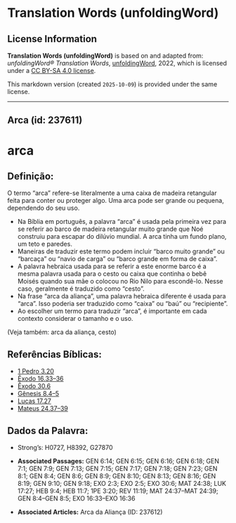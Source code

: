 # Translation Words (unfoldingWord)

## License Information

**Translation Words (unfoldingWord)** is based on and adapted from: _unfoldingWord® Translation Words_, [unfoldingWord](https://unfoldingword.org/utw), 2022, which is licensed under a [CC BY-SA 4.0 license](https://creativecommons.org/licenses/by-sa/4.0/legalcode.en).

This markdown version (created `2025-10-09`) is provided under the same license.



--------------------------------

## Arca (id: 237611)

arca
====

Definição:
----------

O termo “arca” refere\-se literalmente a uma caixa de madeira retangular feita para conter ou proteger algo. Uma arca pode ser grande ou pequena, dependendo do seu uso.

* Na Bíblia em português, a palavra “arca” é usada pela primeira vez para se referir ao barco de madeira retangular muito grande que Noé construiu para escapar do dilúvio mundial. A arca tinha um fundo plano, um teto e paredes.
* Maneiras de traduzir este termo podem incluir “barco muito grande” ou “barcaça” ou “navio de carga” ou “barco grande em forma de caixa”.
* A palavra hebraica usada para se referir a este enorme barco é a mesma palavra usada para o cesto ou caixa que continha o bebê Moisés quando sua mãe o colocou no Rio Nilo para escondê\-lo. Nesse caso, geralmente é traduzido como “cesto”.
* Na frase “arca da aliança”, uma palavra hebraica diferente é usada para “arca”. Isso poderia ser traduzido como “caixa” ou “baú” ou “recipiente”.
* Ao escolher um termo para traduzir “arca”, é importante em cada contexto considerar o tamanho e o uso.

(Veja também: arca da aliança, cesto)

Referências Bíblicas:
---------------------

* [1 Pedro 3\.20](https://ref.ly/1Pet3:20)
* [Êxodo 16\.33–36](https://ref.ly/Exod16:33-Exod16:36)
* [Êxodo 30\.6](https://ref.ly/Exod30:6)
* [Gênesis 8\.4–5](https://ref.ly/Gen8:4-Gen8:5)
* [Lucas 17\.27](https://ref.ly/Luke17:27)
* [Mateus 24\.37–39](https://ref.ly/Matt24:37-Matt24:39)

Dados da Palavra:
-----------------

* Strong’s: H0727, H8392, G27870

* **Associated Passages:** GEN 6:14; GEN 6:15; GEN 6:16; GEN 6:18; GEN 7:1; GEN 7:9; GEN 7:13; GEN 7:15; GEN 7:17; GEN 7:18; GEN 7:23; GEN 8:1; GEN 8:4; GEN 8:6; GEN 8:9; GEN 8:10; GEN 8:13; GEN 8:16; GEN 8:19; GEN 9:10; GEN 9:18; EXO 2:3; EXO 2:5; EXO 30:6; MAT 24:38; LUK 17:27; HEB 9:4; HEB 11:7; 1PE 3:20; REV 11:19; MAT 24:37–MAT 24:39; GEN 8:4–GEN 8:5; EXO 16:33–EXO 16:36
* **Associated Articles:** Arca da Aliança (ID: 237612)

